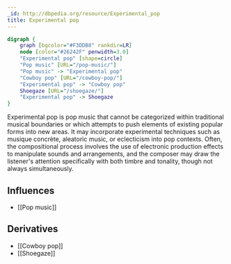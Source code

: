 ```yaml
---
_id: http://dbpedia.org/resource/Experimental_pop
title: Experimental pop
---
```


```dot
digraph {
	graph [bgcolor="#F3DDB8" rankdir=LR]
	node [color="#26242F" penwidth=3.0]
	"Experimental pop" [shape=circle]
	"Pop music" [URL="/pop-music/"]
	"Pop music" -> "Experimental pop"
	"Cowboy pop" [URL="/cowboy-pop/"]
	"Experimental pop" -> "Cowboy pop"
	Shoegaze [URL="/shoegaze/"]
	"Experimental pop" -> Shoegaze
}
```

Experimental pop is pop music that cannot be categorized within traditional musical boundaries or which attempts to push elements of existing popular forms into new areas. It may incorporate experimental techniques such as musique concrète, aleatoric music, or eclecticism into pop contexts. Often, the compositional process involves the use of electronic production effects to manipulate sounds and arrangements, and the composer may draw the listener's attention specifically with both timbre and tonality, though not always simultaneously.

## Influences

- [[Pop music]]

## Derivatives

- [[Cowboy pop]]
- [[Shoegaze]]
